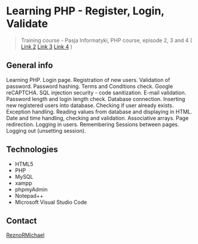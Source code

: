 # Learning PHP - Register, Login, Validate
> Training course - Pasja Informatyki, PHP course, episode 2, 3 and 4 ( [Link 2](https://www.youtube.com/watch?v=Pp578w7C9hE) [Link 3](https://www.youtube.com/watch?v=fMJw90n8M60) [Link 4](https://www.youtube.com/watch?v=U-LqhOrkkq8) )

## General info
Learning PHP. Login page. Registration of new users. Validation of password. Password hashing. Terms and Conditions check. Google reCAPTCHA. SQL injection security - code sanitization. E-mail validation. Password length and login length check. Database connection. Inserting new registered users into database. Checking if user already exists. Exception handling. Reading values from database and displaying in HTML. Date and time handling, checking and validation. Associative arrays. Page redirection. Logging in users. Remembering Sessions between pages. Logging out (unsetting session).

## Technologies
* HTML5
* PHP
* MySQL
* xampp
* phpmyAdmin
* Notepad++
* Microsoft Visual Studio Code

## Contact
[ReznoRMichael](https://github.com/ReznoRMichael) 